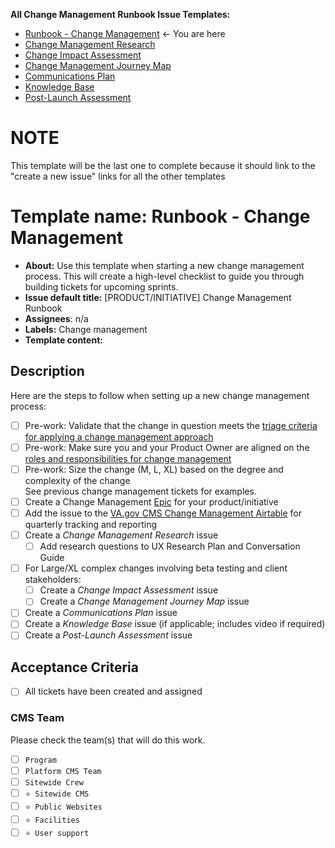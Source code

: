 **All Change Management Runbook Issue Templates:** 
- [Runbook - Change Management](https://github.com/department-of-veterans-affairs/va.gov-team/blob/master/products/facilities/change-management/readme.md) <- You are here
- [Change Management Research](URL)
- [Change Impact Assessment](URL)
- [Change Management Journey Map](URL)
- [Communications Plan](URL)
- [Knowledge Base](https://github.com/department-of-veterans-affairs/va.gov-cms/blob/main/.github/ISSUE_TEMPLATE/knowledge-base-article.md)
- [Post-Launch Assessment](URL)

# NOTE
This template will be the last one to complete because it should link to the "create a new issue" links for all the other templates

# Template name: Runbook - Change Management
- **About:** Use this template when starting a new change management process. This will create a high-level checklist to guide you through building tickets for upcoming sprints.  
- **Issue default title:** [PRODUCT/INITIATIVE] Change Management Runbook
- **Assignees**: n/a
- **Labels:** Change management
- **Template content:** 

## Description

Here are the steps to follow when setting up a new change management process:
- [ ] Pre-work: Validate that the change in question meets the [triage criteria for applying a change management approach](https://github.com/department-of-veterans-affairs/va.gov-cms/issues/new?assignees=&labels=Epic%2C+Needs+refining&template=cms-epic.md&title=%3CInsert+summary+of+epic%3E)
- [ ] Pre-work: Make sure you and your Product Owner are aligned on the [roles and responsibilities for change management](URL)
- [ ] Pre-work: Size the change (M, L, XL) based on the degree and complexity of the change<br>
See previous change management tickets for examples.
- [ ] Create a Change Management [Epic](https://github.com/department-of-veterans-affairs/va.gov-cms/issues/new?assignees=&labels=Epic%2C+Needs+refining&template=cms-epic.md&title=%3CInsert+summary+of+epic%3E) for your product/initiative
- [ ] Add the issue to the [VA.gov CMS Change Management Airtable](https://airtable.com/appJCOGGJRTAwcH2v/tblPHoElsBWwr83Z0/viwSfROR69D6seBkB?blocks=hide) for quarterly tracking and reporting 
- [ ] Create a _Change Management Research_ issue
    - [ ] Add research questions to UX Research Plan and Conversation Guide

- [ ] For Large/XL complex changes involving beta testing and client stakeholders:
    - [ ] Create a _Change Impact Assessment_ issue
    - [ ] Create a _Change Management Journey Map_ issue

- [ ] Create a _Communications Plan_ issue
- [ ] Create a _Knowledge Base_ issue (if applicable; includes video if required)
- [ ] Create a _Post-Launch Assessment_ issue

## Acceptance Criteria
- [ ] All tickets have been created and assigned

### CMS Team
Please check the team(s) that will do this work.

- [ ] `Program`
- [ ] `Platform CMS Team`
- [ ] `Sitewide Crew`
- [ ] `⭐️ Sitewide CMS`
- [ ] `⭐️ Public Websites`
- [ ] `⭐️ Facilities`
- [ ] `⭐️ User support`
